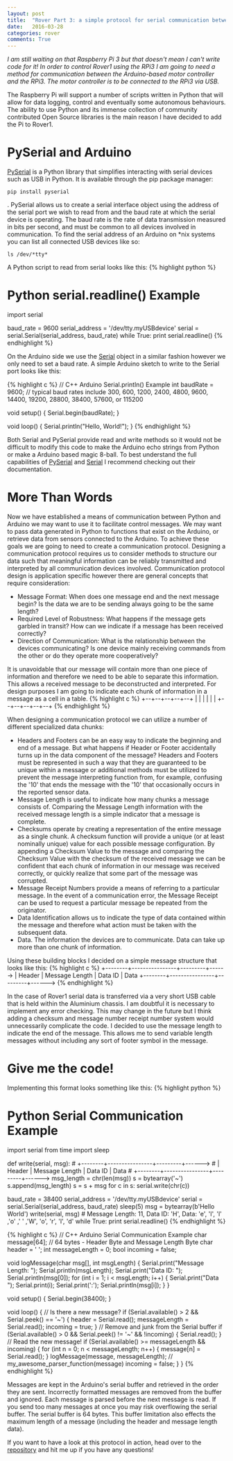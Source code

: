 ```yaml
---
layout: post
title:  "Rover Part 3: a simple protocol for serial communication between Python and Arduino (Talking with Rover1 over USB)"
date:   2016-03-28
categories: rover
comments: True
---
```


*I am still waiting on that Raspberry Pi 3 but that doesn't mean I can't write code for it! In order to control Rover1 using the RPi3 I am going to need a method for communication between the Arduino-based motor controller and the RPi3. The motor controller is to be connected to the RPi3 via USB.*

The Raspberry Pi will support a number of scripts written in Python that will allow for data logging, control and eventually some autonomous behaviours. The ability to use Python and its immense collection of community contributed Open Source libraries is the main reason I have decided to add the Pi to Rover1.

# PySerial and Arduino
[PySerial](https://pypi.python.org/pypi/pyserial) is a Python library that simplifies interacting with serial devices such as USB in Python. It is available through the pip package manager:
```
pip install pyserial
```
. PySerial allows us to create a serial interface object using the address of the serial port we wish to read from and the baud rate at which the serial device is operating. The baud rate is the rate of data transmission measured in bits per second, and must be common to all devices involved in communication.
To find the serial address of an Arduino on \*nix systems you can list all connected USB devices like so:
```
ls /dev/*tty*
```
A Python script to read from serial looks like this:
{% highlight python %}
# Python serial.readline() Example
import serial

baud_rate = 9600
serial_address = '/dev/tty.myUSBdevice'
serial = serial.Serial(serial_address, baud_rate)
while True:
    print serial.readline()
{% endhighlight %}

On the Arduino side we use the [Serial](https://www.arduino.cc/en/Reference/Serial) object in a similar fashion however we only need to set a baud rate. A simple Arduino sketch to write to the Serial port looks like this:

{% highlight c %}
// C++ Arduino Serial.println() Example
int baudRate = 9600; // typical baud rates include  300, 600, 1200, 2400, 4800, 9600, 14400, 19200, 28800, 38400, 57600, or 115200

void setup() {
  Serial.begin(baudRate);
}

void loop() {
  Serial.println("Hello, World!");
}
{% endhighlight %}

Both Serial and PySerial provide read and write methods so it would not be difficult to modify this code to make the Arduino echo strings from Python or make a Arduino based magic 8-ball. To best understand the full capabilities of [PySerial](https://pypi.python.org/pypi/pyserial) and [Serial](https://www.arduino.cc/en/Reference/Serial) I recommend checking out their documentation.

# More Than Words
Now we have established a means of communication between Python and Arduino we may want to use it to facilitate control messages. We may want to pass data generated in Python to functions that exist on the Arduino, or retrieve data from sensors connected to the Arduino. To achieve these goals we are going to need to create a communication protocol. Designing a communication protocol requires us to consider methods to structure our data such that meaningful information can be reliably transmitted and interpreted by all communication devices involved. Communication protocol design is application specific however there are general concepts that require consideration:


- Message Format: When does one message end and the next message begin? Is the data we are to be sending always going to be the same length?
- Required Level of Robustness: What happens if the message gets garbled in transit? How can we indicate if a message has been received correctly?
- Direction of Communication: What is the relationship between the devices communicating? Is one device mainly receiving commands from the other or do they operate more cooperatively?

It is unavoidable that our message will contain more than one piece of information and therefore we need to be able to separate this information. This allows a received message to be deconstructed and interpreted. For design purposes I am going to indicate each chunk of information in a message as a cell in a table.
{% highlight c %}
+--+--+--+--+--+
|  |  |  |  |  |
+--+--+--+--+--+
{% endhighlight %}

When designing a communication protocol we can utilize a number of different specialized data chunks:


- Headers and Footers can be an easy way to indicate the beginning and end of a message. But what happens if Header or Footer accidentally turns up in the data component of the message? Headers and Footers must be represented in such a way that they are guaranteed to be unique within a message or additional methods must be utilized to prevent the message interpreting function from, for example, confusing the '10' that ends the message with the '10' that occasionally occurs in the reported sensor data.
- Message Length is useful to indicate how many chunks a message consists of. Comparing the Message Length information with the received message length is a simple indicator that a message is complete.
- Checksums operate by creating a representation of the entire message as a single chunk. A checksum function will provide a unique (or at least nominally unique) value for each possible message configuration. By appending a Checksum Value to the message and comparing the Checksum Value with the checksum of the received message we can be confident that each chunk of information in our message was received correctly, or quickly realize that some part of the message was corrupted.
- Message Receipt Numbers provide a means of referring to a particular message. In the event of a communication error, the Message Receipt can be used to request a particular message be repeated from the originator.
- Data Identification allows us to indicate the type of data contained within the message and therefore what action must be taken with the subsequent data.
- Data. The information the devices are to communicate. Data can take up more than one chunk of information.

Using these building blocks I decided on a simple message structure that looks like this:
{% highlight c %}
+--------+----------------+---------+------>
| Header | Message Length | Data ID | Data
+--------+----------------+---------+------>
{% endhighlight %}

In the case of Rover1 serial data is transferred via a very short USB cable that is held within the Aluminium chassis. I am doubtful it is necessary to implement any error checking. This may change in the future but I think adding a checksum and message number receipt number system would unnecessarily complicate the code. I decided to use the message length to indicate the end of the message. This allows me to send variable length messages without including any sort of footer symbol in the message.

# Give me the code!
Implementing this format looks something like this:
{% highlight python %}
# Python Serial Communication Example
import serial
from time import sleep

def write(serial, msg):
    # +--------+----------------+---------+------>
    # | Header | Message Length | Data ID | Data
    # +--------+----------------+---------+------>
    msg_length = chr(len(msg))
    s = bytearray('~')
    s.append(msg_length)
    s = s + msg
    for c in s:
        serial.write(chr(c))

baud_rate = 38400
serial_address = '/dev/tty.myUSBdevice'
serial = serial.Serial(serial_address, baud_rate)
sleep(5)
msg = bytearray(b'Hello World')
write(serial, msg) # Message Length: 11, Data ID: 'H', Data: 'e', 'l', 'l' ,'o' ,' ' ,'W', 'o', 'r', 'l', 'd'
while True:
    print serial.readline()
{% endhighlight %}

{% highlight c %}
// C++ Arduino Serial Communication Example
char message[64]; // 64 bytes - Header Byte and Message Length Byte
char header = ' ';
int messageLength = 0;
bool incoming = false;

void logMessage(char msg[], int msgLength) {
  Serial.print("Message Length: ");
  Serial.println(msgLength);
  Serial.print("Data ID: ");
  Serial.println(msg[0]);
  for (int i = 1; i < msgLength; i++) {
    Serial.print("Data ");
    Serial.print(i);
    Serial.print(':');
    Serial.println(msg[i]);
  }
}

void setup() {
  Serial.begin(38400);
}

void loop()
{
  // Is there a new message?
  if (Serial.available() > 2 && Serial.peek() == '~') {
    header = Serial.read();
    messageLength = Serial.read();
    incoming = true;
  }
  // Remove and junk from the Serial buffer
  if (Serial.available() > 0 && Serial.peek() != '~' && !incoming) {
    Serial.read();
  }
  // Read the new message!
  if (Serial.available() >= messageLength && incoming) {
    for (int n = 0; n < messageLength; n++) {
      message[n] = Serial.read();
    }
    logMessage(message, messageLength);
    // my_awesome_parser_function(message)
    incoming = false;
  }
}
{% endhighlight %}

Messages are kept in the Arduino's serial buffer and retrieved in the order they are sent. Incorrectly formatted messages are removed from the buffer and ignored. Each message is parsed before the next message is read. If you send too many messages at once you may risk overflowing the serial buffer. The serial buffer is 64 bytes. This buffer limitation also effects the maximum length of a message (including the header and message length data).

If you want to have a look at this protocol in action, head over to the [repository](https://github.com/b38tn1k/rover) and hit me up if you have any questions!
